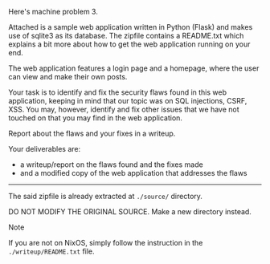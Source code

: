 Here's machine problem 3.

Attached is a sample web application written in Python (Flask) and makes use of sqlite3 as its database.
The zipfile contains a README.txt which explains a bit more about how to get the web application running on your end.

The web application features a login page and a homepage, where the user can view and make their own posts.

Your task is to identify and fix the security flaws found in this web application, keeping in mind that our topic was on SQL injections, CSRF, XSS.
You may, however, identify and fix other issues that we have not touched on that you may find in the web application.

Report about the flaws and your fixes in a writeup.

Your deliverables are:
- a writeup/report on the flaws found and the fixes made
- and a modified copy of the web application that addresses the flaws

---

The said zipfile is already extracted at `./source/` directory.

DO NOT MODIFY THE ORIGINAL SOURCE.
Make a new directory instead.

> [!NOTE]
> If you are not on NixOS, simply follow the instruction in the `./writeup/README.txt` file.
